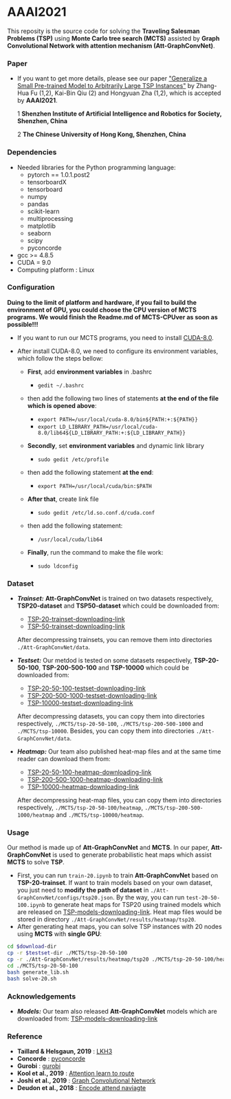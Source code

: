 # AAAI2021

This reposity is the source code for solving the **Traveling Salesman Problems (TSP)** using **Monte Carlo tree search (MCTS)** assisted by **Graph Convolutional Network with attention mechanism (Att-GraphConvNet)**.

### Paper

* If you want to get more details, please see our paper ["Generalize a Small Pre-trained Model to Arbitrarily Large TSP Instances"](https://arxiv.org/abs/2012.10658) by Zhang-Hua Fu (1,2), Kai-Bin Qiu (2) and Hongyuan Zha (1,2), which is accepted by **AAAI2021**. 

   1 **Shenzhen Institute of Artificial Intelligence and Robotics for Society, Shenzhen, China**

   2 **The Chinese University of Hong Kong, Shenzhen, China**

### Dependencies

* Needed libraries for the Python programming language:
  * pytorch == 1.0.1.post2
  * tensorboardX
  * tensorboard
  * numpy
  * pandas
  * scikit-learn
  * multiprocessing
  * matplotlib
  * seaborn
  * scipy
  * pyconcorde
* gcc >= 4.8.5
* CUDA = 9.0
* Computing platform : Linux



### Configuration

**Duing to the limit of platform and hardware, if you fail to build the environment of GPU, you could choose the CPU version of MCTS programs. We would finish the Readme.md of MCTS-CPUver as soon as possible!!!** 

* If you want to run our MCTS programs, you need to install [CUDA-8.0](https://developer.nvidia.com/cuda-80-ga2-download-archive).
* After install CUDA-8.0, we need to configure its environment variables, which follow the steps bellow:

  * **First**, add **environment variables** in .bashrc

     * `gedit ~/.bashrc`
  * then add the following two lines of statements **at the end of the file which is opened above**:
     * `export PATH=/usr/local/cuda-8.0/bin${PATH:+:${PATH}}`
     * `export LD_LIBRARY_PATH=/usr/local/cuda-8.0/lib64${LD_LIBRARY_PATH:+:${LD_LIBRARY_PATH}}`
  * **Secondly**, set **environment variables** and dynamic link library
     * `sudo gedit /etc/profile`
  * then add the following statement **at the end**:
     * `export PATH=/usr/local/cuda/bin:$PATH`
  * **After that**, create link file
       * `sudo gedit /etc/ld.so.conf.d/cuda.conf`
  * then add the following statement:
     * `/usr/local/cuda/lib64`
  * **Finally**, run the command to make the file work:
     * `sudo ldconfig`


### Dataset

* ***Trainset:*** **Att-GraphConvNet** is trained on two datasets respectively, **TSP20-dataset** and **TSP50-dataset** which could be downloaded from:

  * [TSP-20-trainset-downloading-link](https://drive.google.com/file/d/1zfk5k4mIuSu8wZqZl9Zly5P9xnqPs8Bv/view?usp=sharing)
  * [TSP-50-trainset-downloading-link](https://drive.google.com/file/d/1VObdGvYa4k_QfrLPpYIO-tnKU431yRap/view?usp=sharing)

  After decompressing trainsets, you can remove them into directories `./Att-GraphConvNet/data`.

* ***Testset:*** Our metdod is tested on some datasets respectively, **TSP-20-50-100**, **TSP-200-500-100** and **TSP-10000** which could be downloaded from:
  * [TSP-20-50-100-testset-downloading-link](https://drive.google.com/file/d/1lmQh1SYFlcaEcvWdKZBs30GyYL-m21nb/view?usp=sharing)
  * [TSP-200-500-1000-testset-downloading-link](https://drive.google.com/file/d/10vIDikHjvJ4WjpU3VXrIshhl6iVwohIh/view?usp=sharing)
  * [TSP-10000-testset-downloading-link](https://drive.google.com/file/d/1u0jvUSbU-cO0oXOt_JyyXElUtE9uWvNg/view?usp=sharing)

  After decompressing datasets, you can copy them into directories respectively, `./MCTS/tsp-20-50-100`, `./MCTS/tsp-200-500-1000` and `./MCTS/tsp-10000`. Besides, you can copy them into directories `./Att-GraphConvNet/data`.

* ***Heatmap:*** Our team also published heat-map files and at the same time reader can download them from:

  * [TSP-20-50-100-heatmap-downloading-link](https://drive.google.com/file/d/1ApYBCWC-6YSH2dShHjPNwVJ7v84NuQPa/view?usp=sharing)
  * [TSP-200-500-1000-heatmap-downloading-link](https://drive.google.com/file/d/1HUp-IDM077Xx11U8fJxmPGPJNnLwYxbT/view?usp=sharing)
  * [TSP-10000-heatmap-downloading-link](https://drive.google.com/file/d/1X343yGbhJ5ytErAuTCQil1AZazTzm5u_/view?usp=sharing)

  After decompressing heat-map files, you can copy them into directories respectively, `./MCTS/tsp-20-50-100/heatmap`, `./MCTS/tsp-200-500-1000/heatmap` and `./MCTS/tsp-10000/heatmap`. 

### Usage

Our method is made up of **Att-GraphConvNet** and **MCTS**. In our paper, **Att-GraphConvNet** is used to generate probabilistic heat maps which assist **MCTS** to solve **TSP**. 

* First, you can run `train-20.ipynb` to train **Att-GraphConvNet** based on **TSP-20-trainset**. If want to train models based on your own dataset,  you just need to **modify the path of dataset** in `./Att-GraphConvNet/configs/tsp20.json`. By the way, you can run `test-20-50-100.ipynb` to generate heat maps for TSP20 using trained models which are released on [TSP-models-downloading-link](https://drive.google.com/file/d/1CXckcsThmJQNfhPGvJJ-oRhvo_vVp1d4/view?usp=sharing). Heat map files would be stored in directory `./Att-GraphConvNet/results/heatmap/tsp20`.  
* After generating heat maps, you can solve TSP instances with 20 nodes using **MCTS** with **single GPU**:

```bash
cd $download-dir 
cp -r $testset-dir ./MCTS/tsp-20-50-100
cp -r ./Att-GraphConvNet/results/heatmap/tsp20 ./MCTS/tsp-20-50-100/heatmap
cd ./MCTS/tsp-20-50-100
bash generate_lib.sh
bash solve-20.sh
```

### Acknowledgements

* ***Models:*** Our team also released **Att-GraphConvNet** models which are downloaded from: [TSP-models-downloading-link](https://drive.google.com/file/d/1CXckcsThmJQNfhPGvJJ-oRhvo_vVp1d4/view?usp=sharing)

### Reference

* **Taillard & Helsgaun, 2019** : [LKH3](<http://akira.ruc.dk/~keld/research/LKH-3/>)
* **Concorde** : [pyconcorde](<https://github.com/jvkersch/pyconcorde>)
* **Gurobi** : [gurobi](https://www.gurobi.com/documentation/9.0/examples/tsp_py.html)
* **Kool et al., 2019** : [Attention learn to route](<https://github.com/wouterkool/attention-learn-to-route>)
* **Joshi et al., 2019** : [Graph Convolutional Network](<https://github.com/chaitjo/graph-convnet-tsp> )
* **Deudon et al., 2018** : [Encode attend naviagte](<https://github.com/MichelDeudon/encode-attend-navigate>)



[^1,2]: 
[^2]: 
